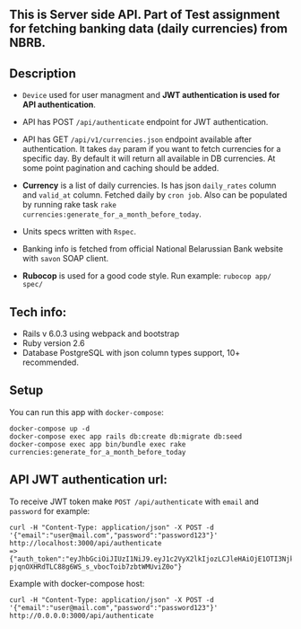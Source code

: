 ## This is Server side API. Part of Test assignment for fetching banking data (daily currencies) from NBRB.
## Description
- `Device` used for user managment and **JWT authentication is used for API authentication**.
- API has POST `/api/authenticate` endpoint for JWT authentication.
- API has GET `/api/v1/currencies.json` endpoint available after authentication.
It takes `day` param if you want to fetch currencies for a specific day.
By default it will return all available in DB currencies. At some point pagination and caching should be added.
- **Currency** is a list of daily currencies. Is has json `daily_rates` column and `valid_at` column.
Fetched daily by `cron job`.
Also can be populated by running rake task `rake currencies:generate_for_a_month_before_today`.

- Units specs written with `Rspec`.

- Banking info is fetched from official National Belarussian Bank website with `savon` SOAP client.

- **Rubocop** is used for a good code style. Run example: `rubocop app/ spec/`

## Tech info:
* Rails v 6.0.3 using webpack and bootstrap
* Ruby version 2.6
* Database PostgreSQL with json column types support, 10+ recommended.

## Setup
You can run this app with `docker-compose`:
```
docker-compose up -d
docker-compose exec app rails db:create db:migrate db:seed
docker-compose exec app bin/bundle exec rake currencies:generate_for_a_month_before_today
```

## API JWT authentication url:
To receive JWT token make `POST /api/authenticate` with `email` and `password`
for example:
```
curl -H "Content-Type: application/json" -X POST -d '{"email":"user@mail.com","password":"password123"}' http://localhost:3000/api/authenticate
=> {"auth_token":"eyJhbGciOiJIUzI1NiJ9.eyJ1c2VyX2lkIjozLCJleHAiOjE1OTI3Njk2ODR9.Q-pjqnOXHRdTLC88g6WS_s_vbocToib7zbtWMUviZ0o"}
```

Example with docker-compose host:
```
curl -H "Content-Type: application/json" -X POST -d '{"email":"user@mail.com","password":"password123"}' http://0.0.0.0:3000/api/authenticate
```
